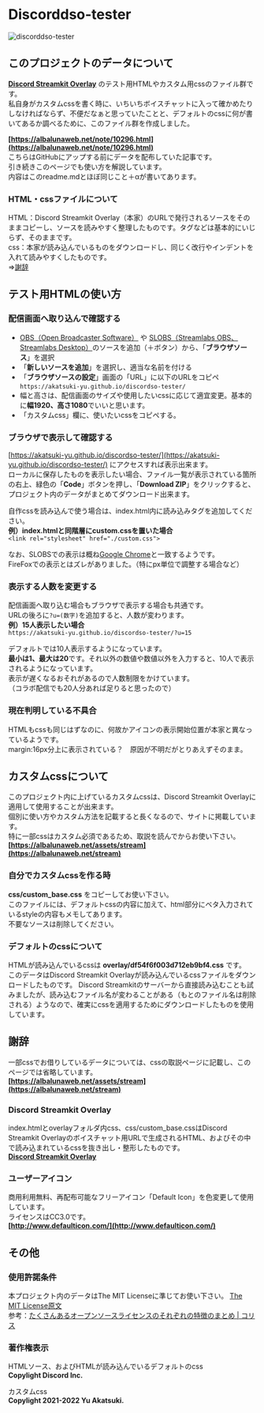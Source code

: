 # Discorddso-tester
![discorddso-tester](https://user-images.githubusercontent.com/44968693/156472286-79d3d548-7478-480d-999c-4e4a5e0b8651.png)

## このプロジェクトのデータについて
**[Discord Streamkit Overlay](https://streamkit.discord.com/overlay)** のテスト用HTMLやカスタム用cssのファイル群です。  
私自身がカスタムcssを書く時に、いちいちボイスチャットに入って確かめたりしなければならず、不便だなぁと思っていたことと、デフォルトのcssに何が書いてあるか調べるために、このファイル群を作成しました。  

__[https://albalunaweb.net/note/10296.html](https://albalunaweb.net/note/10296.html)__  
こちらはGitHubにアップする前にデータを配布していた記事です。  
引き続きこのページでも使い方を解説しています。  
内容はこのreadme.mdとほぼ同じこと＋αが書いてあります。

### HTML・cssファイルについて
HTML：Discord Streamkit Overlay（本家）のURLで発行されるソースをそのままコピーし、ソースを読みやすく整理したものです。タグなどは基本的にいじらず、そのままです。  
css：本家が読み込んでいるものをダウンロードし、同じく改行やインデントを入れて読みやすくしたものです。  
⇒[謝辞](#謝辞)

## テスト用HTMLの使い方
### 配信画面へ取り込んで確認する
- [OBS（Open Broadcaster Software）](https://obsproject.com/ja) や [SLOBS（Streamlabs OBS、Streamlabs Desktop）](https://streamlabs.com/)のソースを追加（＋ボタン）から、「__ブラウザソース__」を選択
- 「__新しいソースを追加__」を選択し、適当な名前を付ける
- 「__ブラウザソースの設定__」画面の「URL」に以下のURLをコピペ  
	`https://akatsuki-yu.github.io/discordso-tester/`
- 幅と高さは、配信画面のサイズや使用したいcssに応じて適宜変更。基本的に**幅1920、高さ1080**でいいと思います。
- 「カスタムcss」欄に、使いたいcssをコピペする。

### ブラウザで表示して確認する
[https://akatsuki-yu.github.io/discordso-tester/](https://akatsuki-yu.github.io/discordso-tester/) にアクセスすれば表示出来ます。  
ローカルに保存したものを表示したい場合、ファイル一覧が表示されている箇所の右上、緑色の「__Code__」ボタンを押し、「__Download ZIP__」をクリックすると、プロジェクト内のデータがまとめてダウンロード出来ます。

自作cssを読み込んで使う場合は、index.html内に読み込みタグを追加してください。  
__例）index.htmlと同階層にcustom.cssを置いた場合__  
`<link rel="stylesheet" href="./custom.css">`

なお、SLOBSでの表示は概ね[Google Chrome](https://www.google.com/intl/ja_jp/chrome/)と一致するようです。  
FireFoxでの表示とはズレがありました。（特にpx単位で調整する場合など）

### 表示する人数を変更する
配信画面へ取り込む場合もブラウザで表示する場合も共通です。  
URLの後ろに`?u=(数字)`を追加すると、人数が変わります。  
__例）15人表示したい場合__  
`https://akatsuki-yu.github.io/discordso-tester/?u=15`

デフォルトでは10人表示するようになっています。  
**最小は1、最大は20**です。それ以外の数値や数値以外を入力すると、10人で表示されるようになっています。  
表示が遅くなるおそれがあるので人数制限をかけています。  
（コラボ配信でも20人分あれば足りると思ったので）

### 現在判明している不具合
HTMLもcssも同じはずなのに、何故かアイコンの表示開始位置が本家と異なっているようです。  
margin:16px分上に表示されている？　原因が不明だがとりあえずそのまま。

## カスタムcssについて
このプロジェクト内に上げているカスタムcssは、Discord Streamkit Overlayに適用して使用することが出来ます。  
個別に使い方やカスタム方法を記載すると長くなるので、サイトに掲載しています。  
特に一部cssはカスタム必須であるため、取説を読んでからお使い下さい。  
__[https://albalunaweb.net/assets/stream](https://albalunaweb.net/stream)__

### 自分でカスタムcssを作る時
__css/custom_base.css__ をコピーしてお使い下さい。  
このファイルには、デフォルトcssの内容に加えて、html部分にベタ入力されているstyleの内容もメモしてあります。  
不要なソースは削除してください。

### デフォルトのcssについて
HTMLが読み込んでいるcssは __overlay/df54f6f003d712eb9bf4.css__ です。  
このデータはDiscord Streamkit Overlayが読み込んでいるcssファイルをダウンロードしたものです。
Discord Streamkitのサーバーから直接読み込むことも試みましたが、読み込むファイル名が変わることがある（もとのファイル名は削除される）ようなので、確実にcssを適用するためにダウンロードしたものを使用しています。

## 謝辞
一部cssでお借りしているデータについては、cssの取説ページに記載し、このページでは省略しています。  
__[https://albalunaweb.net/assets/stream](https://albalunaweb.net/stream)__

### Discord Streamkit Overlay
index.htmlとoverlayフォルダ内css、css/custom_base.cssはDiscord Streamkit Overlayのボイスチャット用URLで生成されるHTML、およびその中で読み込まれているcssを抜き出し・整形したものです。  
**[Discord Streamkit Overlay](https://streamkit.discord.com/overlay)**

### ユーザーアイコン
商用利用無料、再配布可能なフリーアイコン「Default Icon」を色変更して使用しています。  
ライセンスはCC3.0です。  
**[http://www.defaulticon.com/](http://www.defaulticon.com/)**

## その他
### 使用許諾条件
本プロジェクト内のデータはThe MIT Licenseに準じてお使い下さい。
[The MIT License原文](https://opensource.org/licenses/mit-license.php)  
参考：[たくさんあるオープンソースライセンスのそれぞれの特徴のまとめ | コリス](https://coliss.com/articles/build-websites/operation/work/choose-a-license-by-github.html)

### 著作権表示
HTMLソース、およびHTMLが読み込んでいるデフォルトのcss  
__Copylight Discord Inc.__

カスタムcss  
__Copylight 2021-2022 Yu Akatsuki.__